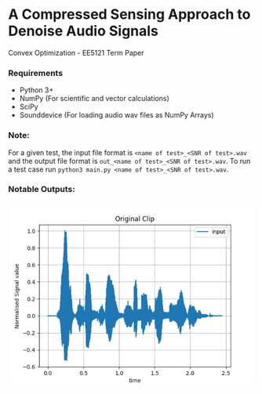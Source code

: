 # A Compressed Sensing Approach to Denoise Audio Signals
Convex Optimization - EE5121 Term Paper

### Requirements
- Python 3+
- NumPy (For scientific and vector calculations)
- SciPy
- Sounddevice (For loading audio wav files as NumPy Arrays)

### Note:
For a given test, the input file format is ```<name of test>_<SNR of test>.wav``` and the output file format is ```out_<name of test>_<SNR of test>.wav```.
To run a test case run ```python3 main.py <name of test>_<SNR of test>.wav```.

### Notable Outputs:
![alt text](test1.png)


